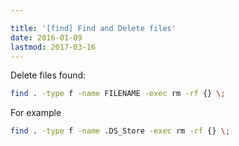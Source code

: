 ```yaml
---

title: '[find] Find and Delete files'
date: 2016-01-09
lastmod: 2017-03-16
---
```


Delete files found:

```bash
find . -type f -name FILENAME -exec rm -rf {} \;
```

For example

```bash
find . -type f -name .DS_Store -exec rm -rf {} \;
```
